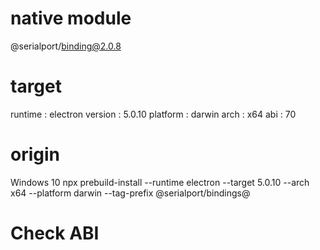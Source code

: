 # native module
@serialport/binding@2.0.8

# target
runtime     : electron 
version     : 5.0.10
platform    : darwin
arch        : x64
abi         : 70

# origin
Windows 10 
npx prebuild-install --runtime electron --target 5.0.10 --arch x64 --platform darwin --tag-prefix @serialport/bindings@  

# Check ABI
